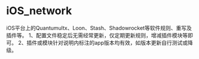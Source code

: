 # iOS_network
iOS平台上的Quantumultx、Loon、Stash、Shadowrocket等软件规则、重写及插件等。
1、配置文件稳定后无需经常更新，仅定期更新规则，增减插件模块等即可。
2、插件或模块针对说明内标注的app版本均有效，如版本更新自行测试或降级。
